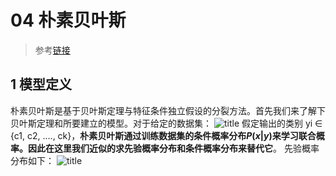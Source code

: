 # 04 朴素贝叶斯
>参考[链接](https://www.cnblogs.com/jiangxinyang/p/9297803.html)

## 1 模型定义
朴素贝叶斯是基于贝叶斯定理与特征条件独立假设的分裂方法。首先我们来了解下贝叶斯定理和所要建立的模型。对于给定的数据集：
![title](https://i.loli.net/2019/03/28/5c9caacca75a0.png)
假定输出的类别 yi ∈ {c1, c2, ...., ck}，**朴素贝叶斯通过训练数据集的条件概率分布$P(x|y)$来学习联合概率。因此在这里我们近似的求先验概率分布和条件概率分布来替代它**。
先验概率分布如下：
![title](https://i.loli.net/2019/03/28/5c9cab537a9e7.png)
